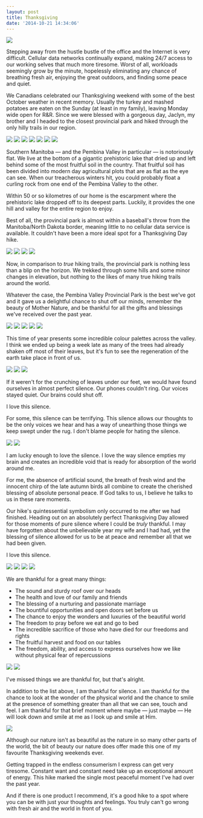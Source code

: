 ```yaml
---
layout: post
title: Thanksgiving
date: '2014-10-21 14:34:06'
---
```


![](http://static.thenewsprint.co/media/2014/10/PA130748.jpg)

Stepping away from the hustle bustle of the office and the Internet is very difficult. Cellular data networks continually expand, making 24/7 access to our working selves that much more tiresome. Worst of all, workloads seemingly grow by the minute, hopelessly eliminating any chance of breathing fresh air, enjoying the great outdoors, and finding some peace and quiet.

We Canadians celebrated our Thanksgiving weekend with some of the best October weather in recent memory. Usually the turkey and mashed potatoes are eaten on the Sunday (at least in my family), leaving Monday wide open for R&R. Since we were blessed with a gorgeous day, Jaclyn, my brother and I headed to the closest provincial park and hiked through the only hilly trails in our region.

![](http://static.thenewsprint.co/media/2014/10/PA130513.jpg)
![](http://static.thenewsprint.co/media/2014/10/PA130535.jpg)
![](http://static.thenewsprint.co/media/2014/10/PA130544.jpg)
![](http://static.thenewsprint.co/media/2014/10/PA130549.jpg)
![](http://static.thenewsprint.co/media/2014/10/PA130574.jpg)
![](http://static.thenewsprint.co/media/2014/10/PA130567.jpg)
![](http://static.thenewsprint.co/media/2014/10/PA130576.jpg)

Southern Manitoba — and the Pembina Valley in particular — is notoriously flat. We live at the bottom of a gigantic prehistoric lake that dried up and left behind some of the most fruitful soil in the country. That fruitful soil has been divided into modern day agricultural plots that are as flat as the eye can see. When our treacherous winters hit, you could probably float a curling rock from one end of the Pembina Valley to the other. 

Within 50 or so kilometres of our home is the escarpment where the prehistoric lake dropped off to its deepest parts. Luckily, it provides the one hill and valley for the entire region to enjoy.

Best of all, the provincial park is almost within a baseball's throw from the Manitoba/North Dakota border, meaning little to no cellular data service is available. It couldn't have been a more ideal spot for a Thanksgiving Day hike.

![](http://static.thenewsprint.co/media/2014/10/PA130582.jpg)
![](http://static.thenewsprint.co/media/2014/10/PA130593.jpg)
![](http://static.thenewsprint.co/media/2014/10/PA130595.jpg)
![](http://static.thenewsprint.co/media/2014/10/PA130606.jpg)

Now, in comparison to *true* hiking trails, the provincial park is nothing less than a blip on the horizon. We trekked through some hills and some minor changes in elevation, but nothing to the likes of many true hiking trails around the world. 

Whatever the case, the Pembina Valley Provincial Park is the best we've got and it gave us a delightful chance to shut off our minds, remember the beauty of Mother Nature, and be thankful for all the gifts and blessings we've received over the past year. 

![](http://static.thenewsprint.co/media/2014/10/PA130625.jpg)
![](http://static.thenewsprint.co/media/2014/10/PA130632.jpg)
![](http://static.thenewsprint.co/media/2014/10/PA130664.jpg)
![](http://static.thenewsprint.co/media/2014/10/PA130665.jpg)
![](http://static.thenewsprint.co/media/2014/10/PA130681.jpg)

This time of year presents some incredible colour palettes across the valley. I think we ended up being a week late as many of the trees had already shaken off most of their leaves, but it's fun to see the regeneration of the earth take place in front of us. 

![](http://static.thenewsprint.co/media/2014/10/PA130674.jpg)
![](http://static.thenewsprint.co/media/2014/10/PA130702.jpg)
![](http://static.thenewsprint.co/media/2014/10/PA130698.jpg)

If it weren't for the crunching of leaves under our feet, we would have found ourselves in almost perfect silence. Our phones couldn't ring. Our voices stayed quiet. Our brains could shut off. 

I love this silence. 

For some, this silence can be terrifying. This silence allows our thoughts to be the only voices we hear and has a way of unearthing those things we keep swept under the rug. I don't blame people for hating the silence.

![](http://static.thenewsprint.co/media/2014/10/PA130679.jpg)
![](http://static.thenewsprint.co/media/2014/10/PA130726.jpg)

I am lucky enough to love the silence. I love the way silence empties my brain and creates an incredible void that is ready for absorption of the world around me.

For me, the absence of artificial sound, the breath of fresh wind and the innocent chirp of the late autumn birds all combine to create the cherished blessing of absolute personal peace. If God talks to us, I believe he talks to us in these rare moments. 

Our hike's quintessential symbolism only occurred to me after we had finished. Heading out on an absolutely perfect Thanksgiving Day allowed for those moments of pure silence where I could be *truly* thankful. I may have forgotten about the unbelievable year my wife and I had had, yet the blessing of silence allowed for us to be at peace and remember all that we had been given. 

I love this silence. 

![](http://static.thenewsprint.co/media/2014/10/PA130758.jpg)
![](http://static.thenewsprint.co/media/2014/10/PA130784.jpg)
![](http://static.thenewsprint.co/media/2014/10/PA130788.jpg)
![](http://static.thenewsprint.co/media/2014/10/PA130791.jpg)

We are thankful for a great many things:

* The sound and sturdy roof over our heads
* The health and love of our family and friends
* The blessing of a nurturing and passionate marriage
* The bountiful opportunities and open doors set before us 
* The chance to enjoy the wonders and luxuries of the beautiful world
* The freedom to pray before we eat and go to bed
* The incredible sacrifice of those who have died for our freedoms and rights 
* The fruitful harvest and food on our tables
* The freedom, ability, and access to express ourselves how we like without physical fear of repercussions 

![](http://static.thenewsprint.co/media/2014/10/PA130800.jpg)
![](http://static.thenewsprint.co/media/2014/10/PA130805.jpg)

I've missed things we are thankful for, but that's alright. 

In addition to the list above, I am thankful for silence. I am thankful for the chance to look at the wonder of the physical world and the chance to smile at the presence of something greater than all that we can see, touch and feel. I am thankful for that brief moment where maybe — just maybe — He will look down and smile at me as I look up and smile at Him. 

![](http://static.thenewsprint.co/media/2014/10/PA130826.jpg)

Although our nature isn't as beautiful as the nature in so many other parts of the world, the bit of beauty our nature does offer made this one of my favourite Thanksgiving weekends ever. 

Getting trapped in the endless consumerism I express can get very tiresome. Constant want and constant need take up an exceptional amount of energy. This hike marked the single most peaceful moment I've had over the past year. 

And if there is one product I recommend, it's a good hike to a spot where you can be with just your thoughts and feelings. You truly can't go wrong with fresh air and the world in front of you.
